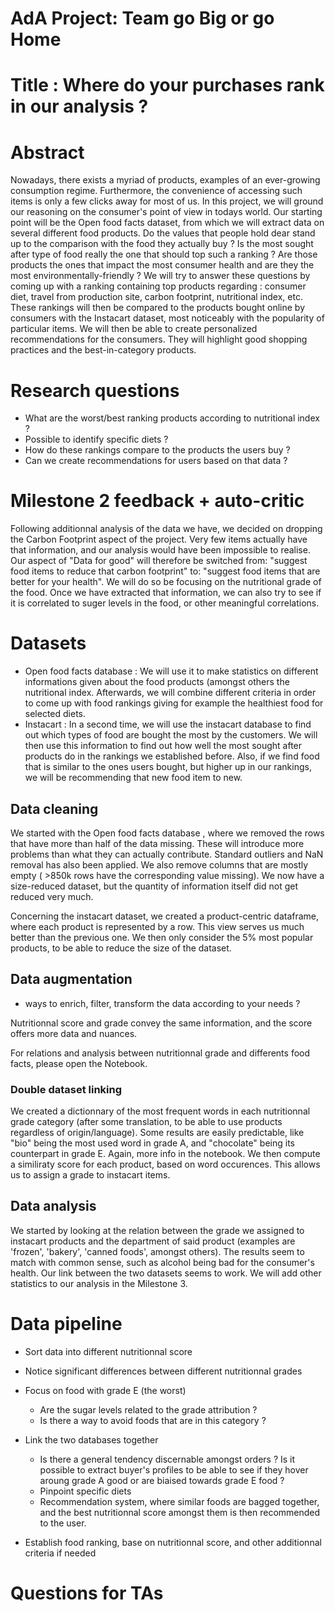 # AdA Project: Team go Big or go Home

# Title : Where do your purchases rank in our analysis ?

# Abstract

Nowadays, there exists a myriad of products, examples of an ever-growing consumption regime. Furthermore, the convenience of accessing such items is only a few clicks away for most of us. In this project, we will ground our reasoning on the consumer's point of view in todays world. Our starting point will be the Open food facts dataset, from which we will extract data on several different food products. Do the values that people hold dear stand up to the comparison with the food they actually buy ? Is the most sought after type of food really the one that should top such a ranking ? Are those products the ones that impact the most consumer health and are they the most environmentally-friendly ? We will try to answer these questions by coming up with a ranking containing top products regarding : consumer diet, travel from production site, carbon footprint, nutritional index, etc. These rankings will then be compared to the products bought online by consumers with the Instacart dataset, most noticeably with the popularity of particular items. We will then be able to create personalized recommendations for the consumers. They will highlight good shopping practices and the best-in-category products. 

# Research questions

- What are the worst/best ranking products according to nutritional index ?
- Possible to identify specific diets ?
- How do these rankings compare to the products the users buy ?
- Can we create recommendations for users based on that data ?

# Milestone 2 feedback + auto-critic

Following additionnal analysis of the data we have, we decided on dropping the Carbon Footprint aspect of the project. Very few items actually have that information, and our analysis would have been impossible to realise. Our aspect of "Data for good" will therefore be switched from: "suggest food items to reduce that carbon footprint" to: "suggest food items that are better for your health". We will do so be focusing on the nutritional grade of the food. Once we have extracted that information, we can also try to see if it is correlated to suger levels in the food, or other meaningful correlations. 

# Datasets

- Open food facts database : We will use it to make statistics on different informations given about the food products (amongst others the nutritional index. Afterwards, we will combine different criteria in order to come up with food rankings giving for example the healthiest food for selected diets. 
- Instacart : In a second time, we will use the instacart database to find out which types of food are bought the most by the customers. We will then use this information to find out how well the most sought after products do in the rankings we established before. Also, if we find food that is similar to the ones users bought, but higher up in our rankings, we will be recommending that new food item to new. 

## Data cleaning

We started with the Open food facts database , where we removed the rows that have more than half of the data missing. These will introduce more problems than what they can actually contribute. 
Standard outliers and NaN removal has also been applied. 
We also remove columns that are mostly empty (  >850k rows have the corresponding value missing). We now have a size-reduced dataset, but the quantity of information itself did not get reduced very much. 

Concerning the instacart dataset, we created a product-centric dataframe, where each product is represented by a row. This view serves us much better than the previous one. We then only consider the 5% most popular products, to be able to reduce the size of the dataset. 

## Data augmentation

- ways to enrich, filter, transform the data according to your needs ?

Nutritionnal score and grade convey the same information, and the score offers more data and nuances. 

For relations and analysis between nutritionnal grade and differents food facts, please open the Notebook. 

### Double dataset linking

We created a dictionnary of the most frequent words in each nutritionnal grade category (after some translation, to be able to use products regardless of origin/language). Some results are easily predictable, like "bio" being the most used word in grade A, and "chocolate" being its counterpart in grade E. Again, more info in the notebook. 
We then compute a similiraty score for each product, based on word occurences. This allows us to assign a grade to instacart items. 

## Data analysis

We started by looking at the relation between the grade we assigned to instacart products and the department of said product (examples are 'frozen', 'bakery', 'canned foods', amongst others). 
The results seem to match with common sense, such as alcohol being bad for the consumer's health. Our link between the two datasets seems to work. 
We will add other statistics to our analysis in the Milestone 3. 

# Data pipeline

- Sort data into different nutritionnal score
- Notice significant differences between different nutritionnal grades
- Focus on food with grade E (the worst)
    - Are the sugar levels related to the grade attribution ?
    - Is there a way to avoid foods that are in this category ? 
    
- Link the two databases together
    - Is there a general tendency discernable amongst orders ? Is it possible to extract buyer's profiles to be able to see if they hover aroung grade A good or are biaised towards grade E food ? 
    - Pinpoint specific diets
    - Recommendation system, where similar foods are bagged together, and the best nutritionnal score amongst them is then recommended to the user. 
- Establish food ranking, base on nutritionnal score, and other additionnal criteria if needed

# Questions for TAs
